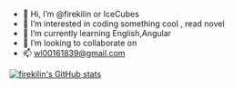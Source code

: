 - 👋 Hi, I’m @firekilin or IceCubes
- 👀 I’m interested in coding something cool , read novel
- 🌱 I’m currently learning English,Angular
- 💞️ I’m looking to collaborate on 
- 📫 wl00161839@gmail.com

<!---
firekilin/firekilin is a ✨ special ✨ repository because its `README.md` (this file) appears on your GitHub profile.
You can click the Preview link to take a look at your changes.
--->
[![firekilin's GitHub stats](https://github-readme-stats.vercel.app/api?username=firekilin)](https://github.com/anuraghazra/github-readme-stats)
